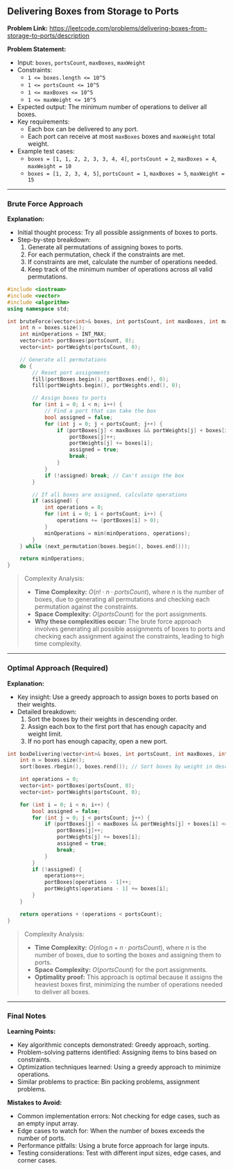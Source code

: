 ## Delivering Boxes from Storage to Ports

**Problem Link:** https://leetcode.com/problems/delivering-boxes-from-storage-to-ports/description

**Problem Statement:**
- Input: `boxes`, `portsCount`, `maxBoxes`, `maxWeight`
- Constraints: 
  - `1 <= boxes.length <= 10^5`
  - `1 <= portsCount <= 10^5`
  - `1 <= maxBoxes <= 10^5`
  - `1 <= maxWeight <= 10^5`
- Expected output: The minimum number of operations to deliver all boxes.
- Key requirements:
  - Each box can be delivered to any port.
  - Each port can receive at most `maxBoxes` boxes and `maxWeight` total weight.
- Example test cases:
  - `boxes = [1, 1, 2, 2, 3, 3, 4, 4]`, `portsCount = 2`, `maxBoxes = 4`, `maxWeight = 10`
  - `boxes = [1, 2, 3, 4, 5]`, `portsCount = 1`, `maxBoxes = 5`, `maxWeight = 15`

---

### Brute Force Approach

**Explanation:**
- Initial thought process: Try all possible assignments of boxes to ports.
- Step-by-step breakdown:
  1. Generate all permutations of assigning boxes to ports.
  2. For each permutation, check if the constraints are met.
  3. If constraints are met, calculate the number of operations needed.
  4. Keep track of the minimum number of operations across all valid permutations.

```cpp
#include <iostream>
#include <vector>
#include <algorithm>
using namespace std;

int bruteForce(vector<int>& boxes, int portsCount, int maxBoxes, int maxWeight) {
    int n = boxes.size();
    int minOperations = INT_MAX;
    vector<int> portBoxes(portsCount, 0);
    vector<int> portWeights(portsCount, 0);

    // Generate all permutations
    do {
        // Reset port assignments
        fill(portBoxes.begin(), portBoxes.end(), 0);
        fill(portWeights.begin(), portWeights.end(), 0);

        // Assign boxes to ports
        for (int i = 0; i < n; i++) {
            // Find a port that can take the box
            bool assigned = false;
            for (int j = 0; j < portsCount; j++) {
                if (portBoxes[j] < maxBoxes && portWeights[j] + boxes[i] <= maxWeight) {
                    portBoxes[j]++;
                    portWeights[j] += boxes[i];
                    assigned = true;
                    break;
                }
            }
            if (!assigned) break; // Can't assign the box
        }

        // If all boxes are assigned, calculate operations
        if (assigned) {
            int operations = 0;
            for (int i = 0; i < portsCount; i++) {
                operations += (portBoxes[i] > 0);
            }
            minOperations = min(minOperations, operations);
        }
    } while (next_permutation(boxes.begin(), boxes.end()));

    return minOperations;
}
```

> Complexity Analysis:
> - **Time Complexity:** $O(n! \cdot n \cdot portsCount)$, where $n$ is the number of boxes, due to generating all permutations and checking each permutation against the constraints.
> - **Space Complexity:** $O(portsCount)$ for the port assignments.
> - **Why these complexities occur:** The brute force approach involves generating all possible assignments of boxes to ports and checking each assignment against the constraints, leading to high time complexity.

---

### Optimal Approach (Required)

**Explanation:**
- Key insight: Use a greedy approach to assign boxes to ports based on their weights.
- Detailed breakdown:
  1. Sort the boxes by their weights in descending order.
  2. Assign each box to the first port that has enough capacity and weight limit.
  3. If no port has enough capacity, open a new port.

```cpp
int boxDelivering(vector<int>& boxes, int portsCount, int maxBoxes, int maxWeight) {
    int n = boxes.size();
    sort(boxes.rbegin(), boxes.rend()); // Sort boxes by weight in descending order

    int operations = 0;
    vector<int> portBoxes(portsCount, 0);
    vector<int> portWeights(portsCount, 0);

    for (int i = 0; i < n; i++) {
        bool assigned = false;
        for (int j = 0; j < portsCount; j++) {
            if (portBoxes[j] < maxBoxes && portWeights[j] + boxes[i] <= maxWeight) {
                portBoxes[j]++;
                portWeights[j] += boxes[i];
                assigned = true;
                break;
            }
        }
        if (!assigned) {
            operations++;
            portBoxes[operations - 1]++;
            portWeights[operations - 1] += boxes[i];
        }
    }

    return operations + (operations < portsCount);
}
```

> Complexity Analysis:
> - **Time Complexity:** $O(n \log n + n \cdot portsCount)$, where $n$ is the number of boxes, due to sorting the boxes and assigning them to ports.
> - **Space Complexity:** $O(portsCount)$ for the port assignments.
> - **Optimality proof:** This approach is optimal because it assigns the heaviest boxes first, minimizing the number of operations needed to deliver all boxes.

---

### Final Notes

**Learning Points:**
- Key algorithmic concepts demonstrated: Greedy approach, sorting.
- Problem-solving patterns identified: Assigning items to bins based on constraints.
- Optimization techniques learned: Using a greedy approach to minimize operations.
- Similar problems to practice: Bin packing problems, assignment problems.

**Mistakes to Avoid:**
- Common implementation errors: Not checking for edge cases, such as an empty input array.
- Edge cases to watch for: When the number of boxes exceeds the number of ports.
- Performance pitfalls: Using a brute force approach for large inputs.
- Testing considerations: Test with different input sizes, edge cases, and corner cases.